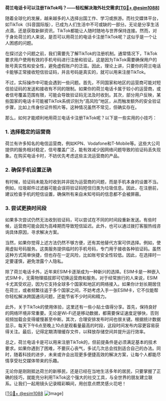 **荷兰电话卡可以注册TikTok吗？——轻松解决海外社交需求[[TG💪+ @esim1088](https://t.me/s/esim1088)]**

随着全球化的发展，越来越多的人选择出国工作、学习或旅游。而社交媒体平台，如TikTok（抖音国际版），已成为人们生活中不可或缺的一部分。无论是分享生活点滴，还是获取新鲜资讯，TikTok都能让人随时随地与世界保持连接。然而，对于身处荷兰的人来说，是否可以用荷兰的电话卡注册TikTok呢？这似乎是一个让人困惑的问题。

在探讨这个问题之前，我们需要先了解TikTok的注册机制。通常情况下，TikTok要求用户使用有效的手机号码进行注册和验证。这是因为TikTok需要确保用户的账号真实性和安全性，避免虚假账户的泛滥。因此，理论上讲，只要你的荷兰电话卡能够正常接收短信验证码，并且号码是真实的，就可以用来注册TikTok。

不过，实际操作中可能会遇到一些问题。首先，不同国家和地区的运营商可能对短信验证码的发送和接收有不同的限制。如果你的荷兰电话卡属于较小的运营商，或者信号覆盖范围有限，可能会导致验证码无法及时收到。其次，部分用户反映，某些国家的电话卡可能被TikTok系统识别为“高风险”地区，从而触发额外的安全验证步骤，比如上传身份证件照片等。这种情况虽然不常见，但确实存在。

那么，如何才能顺利地用荷兰电话卡注册TikTok呢？以下是一些实用的小技巧：

### 1. **选择稳定的运营商**
荷兰有许多知名的电信运营商，例如KPN、Vodafone和T-Mobile等。这些大公司提供的服务相对稳定，信号覆盖广泛，能有效减少因网络问题导致的验证码丢失现象。在购买电话卡时，不妨优先考虑这些主流运营商的产品。

### 2. **确保手机设置正确**
有时候，验证码未能及时收到并非因为运营商的问题，而是手机本身的设置不当。例如，垃圾邮件过滤器可能会误将验证码短信归类为垃圾信息。因此，在注册前，建议检查手机的短信设置，确保所有来自未知号码的信息都不会被屏蔽。

### 3. **尝试更换时间段**
如果多次尝试仍然无法收到验证码，可以尝试在不同的时间段重新发送。有些时候，运营商可能会因为高峰期而导致短信延迟。此外，也可以通过拨打客服热线咨询具体原因，寻求解决方案。

当然，如果你觉得上述方法仍然不够方便，还有其他替代方案可供选择。例如，使用虚拟号码服务。这类服务提供临时的手机号码，专门用于接收各种验证码。虽然这种方式简单快捷，但也存在一定风险，比如账号安全性较低。因此，在选择时一定要谨慎，避免泄露个人隐私。

除了荷兰电话卡外，近年来ESIM卡逐渐成为一种新兴的选择。ESIM卡是一种嵌入式SIM卡，无需物理插拔即可切换运营商和服务。对于经常旅行的人来说，ESIM卡尤其受欢迎，因为它支持全球多个国家和地区的网络接入。如果你计划长期居住在荷兰，或者频繁往返于多个国家之间，不妨考虑入手一张ESIM卡，它不仅能帮你轻松解决跨国通讯问题，还能节省不少时间和精力。

此外，关于TikTok的使用体验，这里还有一些小贴士值得分享。首先，保持良好的网络环境非常重要。无论是Wi-Fi还是移动数据，都需要保证速度足够快，否则视频加载会变得缓慢甚至中断。其次，合理安排发布时间也很关键。根据统计数据显示，每天下午6点至晚上10点是观看量最高的时段，这段时间发布内容更容易获得关注。最后，记得定期清理缓存文件，以释放存储空间并提升运行效率。

总之，荷兰电话卡是可以用来注册TikTok的，但前提条件是必须满足基本的技术要求。如果你遇到了困难，不要灰心丧气，多试几次总会找到适合自己的办法。同时，随着科技的进步，未来或许会出现更多便捷高效的解决方案，让每个人都能尽情享受社交媒体带来的乐趣。

无论你是刚刚抵达荷兰的新移民，还是已经在当地生活多年的居民，只要掌握了正确的技巧，就能充分利用TikTok这个强大的社交工具，与全世界的朋友建立联系。让我们一起用镜头记录精彩瞬间，用创意点燃灵感火花吧！

[[TG💪+ @esim1088](https://t.me/s/esim1088) ![Image](https://i.postimg.cc/4NQfJmqS/Snipaste-2025-05-13-00-14-12.png)]